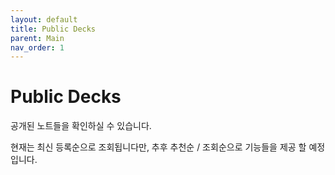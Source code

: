 ```yaml
---
layout: default
title: Public Decks
parent: Main
nav_order: 1
---
```


# Public Decks

공개된 노트들을 확인하실 수 있습니다.

현재는 최신 등록순으로 조회됩니다만, 추후 추천순 / 조회순으로 기능들을 제공 할 예정입니다.
